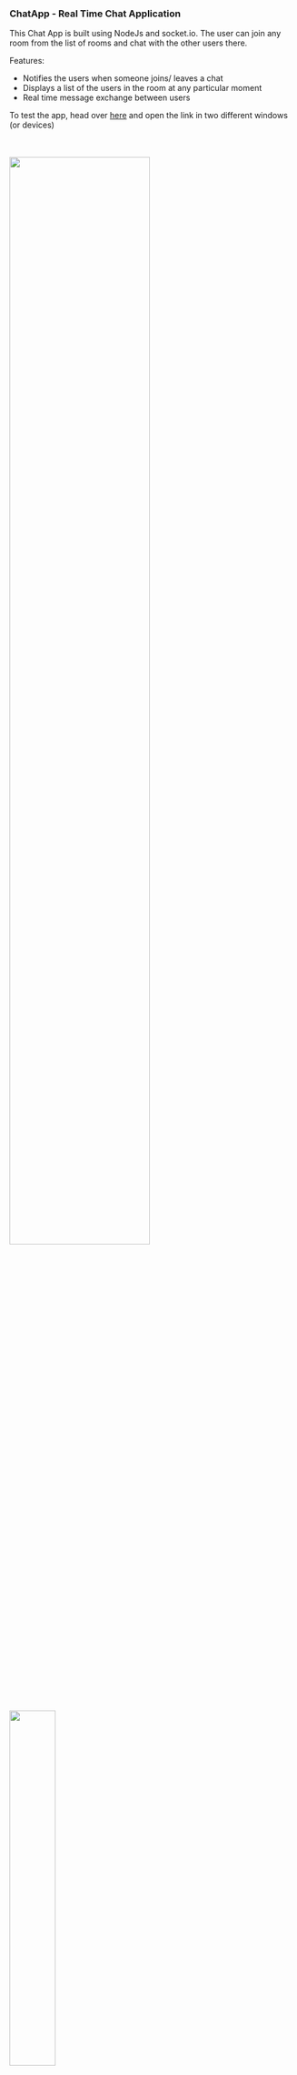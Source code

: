 ### ChatApp - Real Time Chat Application

This Chat App is built using NodeJs and socket.io. The user can join any room from the list of rooms and chat with the other users there.

Features:
* Notifies the users when someone joins/ leaves a chat
* Displays a list of the users in the room at any particular moment
* Real time message exchange between users


To test the app, head over [here](https://chat-applicationn-1.herokuapp.com/) and open the link in two different windows (or devices)

<br>
<br>

<img src="https://github.com/palakg01/chatApp/blob/main/public/images/Capture2.PNG" width="70%" height="70%">
<img src="https://github.com/palakg01/chatApp/blob/main/public/images/Capture3.PNG" width="40%" height="40%">

<br>
<br>

> Note: Since the app has been posted using a free platform, it may be down towards the end of the month due to usage limits. 
